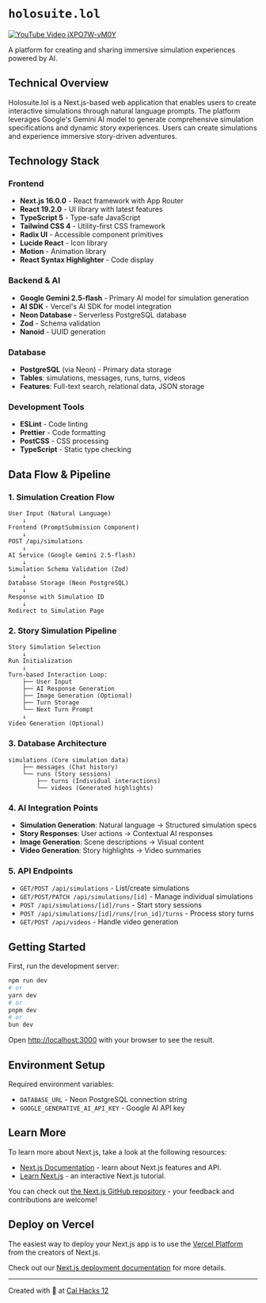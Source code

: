 # `holosuite.lol`

[![YouTube Video jXPO7W-vM0Y](https://img.youtube.com/vi/jXPO7W-vM0Y/maxresdefault.jpg)](https://www.youtube.com/watch?v=jXPO7W-vM0Y)

A platform for creating and sharing immersive simulation experiences powered by AI.

## Technical Overview

Holosuite.lol is a Next.js-based web application that enables users to create interactive simulations through natural language prompts. The platform leverages Google's Gemini AI model to generate comprehensive simulation specifications and dynamic story experiences. Users can create simulations and experience immersive story-driven adventures.

## Technology Stack

### Frontend

- **Next.js 16.0.0** - React framework with App Router
- **React 19.2.0** - UI library with latest features
- **TypeScript 5** - Type-safe JavaScript
- **Tailwind CSS 4** - Utility-first CSS framework
- **Radix UI** - Accessible component primitives
- **Lucide React** - Icon library
- **Motion** - Animation library
- **React Syntax Highlighter** - Code display

### Backend & AI

- **Google Gemini 2.5-flash** - Primary AI model for simulation generation
- **AI SDK** - Vercel's AI SDK for model integration
- **Neon Database** - Serverless PostgreSQL database
- **Zod** - Schema validation
- **Nanoid** - UUID generation

### Database

- **PostgreSQL** (via Neon) - Primary data storage
- **Tables**: simulations, messages, runs, turns, videos
- **Features**: Full-text search, relational data, JSON storage

### Development Tools

- **ESLint** - Code linting
- **Prettier** - Code formatting
- **PostCSS** - CSS processing
- **TypeScript** - Static type checking

## Data Flow & Pipeline

### 1. Simulation Creation Flow

```
User Input (Natural Language)
    ↓
Frontend (PromptSubmission Component)
    ↓
POST /api/simulations
    ↓
AI Service (Google Gemini 2.5-flash)
    ↓
Simulation Schema Validation (Zod)
    ↓
Database Storage (Neon PostgreSQL)
    ↓
Response with Simulation ID
    ↓
Redirect to Simulation Page
```

### 2. Story Simulation Pipeline

```
Story Simulation Selection
    ↓
Run Initialization
    ↓
Turn-based Interaction Loop:
    ├── User Input
    ├── AI Response Generation
    ├── Image Generation (Optional)
    ├── Turn Storage
    └── Next Turn Prompt
    ↓
Video Generation (Optional)
```

### 3. Database Architecture

```
simulations (Core simulation data)
    ├── messages (Chat history)
    └── runs (Story sessions)
        ├── turns (Individual interactions)
        └── videos (Generated highlights)
```

### 4. AI Integration Points

- **Simulation Generation**: Natural language → Structured simulation specs
- **Story Responses**: User actions → Contextual AI responses
- **Image Generation**: Scene descriptions → Visual content
- **Video Generation**: Story highlights → Video summaries

### 5. API Endpoints

- `GET/POST /api/simulations` - List/create simulations
- `GET/POST/PATCH /api/simulations/[id]` - Manage individual simulations
- `POST /api/simulations/[id]/runs` - Start story sessions
- `POST /api/simulations/[id]/runs/[run_id]/turns` - Process story turns
- `GET/POST /api/videos` - Handle video generation

## Getting Started

First, run the development server:

```bash
npm run dev
# or
yarn dev
# or
pnpm dev
# or
bun dev
```

Open [http://localhost:3000](http://localhost:3000) with your browser to see the result.

## Environment Setup

Required environment variables:

- `DATABASE_URL` - Neon PostgreSQL connection string
- `GOOGLE_GENERATIVE_AI_API_KEY` - Google AI API key

## Learn More

To learn more about Next.js, take a look at the following resources:

- [Next.js Documentation](https://nextjs.org/docs) - learn about Next.js features and API.
- [Learn Next.js](https://nextjs.org/learn) - an interactive Next.js tutorial.

You can check out [the Next.js GitHub repository](https://github.com/vercel/next.js) - your feedback and contributions are welcome!

## Deploy on Vercel

The easiest way to deploy your Next.js app is to use the [Vercel Platform](https://vercel.com/new?utm_medium=default-template&filter=next.js&utm_source=create-next-app&utm_campaign=create-next-app-readme) from the creators of Next.js.

Check out our [Next.js deployment documentation](https://nextjs.org/docs/app/building-your-application/deploying) for more details.

---

Created with 🧸 at [Cal Hacks 12](https://cal-hacks-12-0.devpost.com/)
